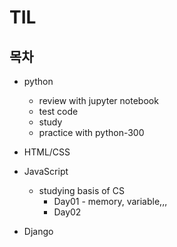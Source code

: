 
# TIL

## 목차

- python
  + review with jupyter notebook
  + test code
  + study
  + practice with python-300
   
  
- HTML/CSS

- JavaScript
  + studying basis of CS  
    - Day01 - memory, variable,,,
    - Day02


- Django

